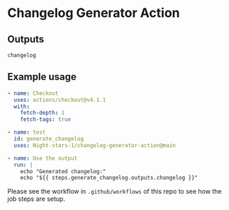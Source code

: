 <!--
 * @Author: Night-stars-1 nujj1042633805@gmail.com
 * @Date: 2024-04-21 13:14:53
 * @LastEditTime: 2024-04-21 14:25:04
 * @LastEditors: Night-stars-1 nujj1042633805@gmail.com
-->
# Changelog Generator Action

## Outputs

`changelog`

## Example usage

```yaml
- name: Checkout
  uses: actions/checkout@v4.1.1
  with:
    fetch-depth: 1
    fetch-tags: true

- name: test
  id: generate_changelog
  uses: Night-stars-1/changelog-generator-action@main

- name: Use the output
  run: |
    echo "Generated changelog:"
    echo "${{ steps.generate_changelog.outputs.changelog }}"
```

Please see the workflow in `.github/workflows` of this repo to see how the job steps are setup.
